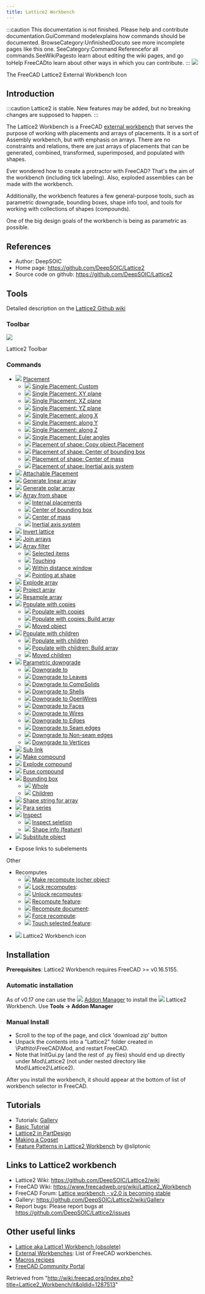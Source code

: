 ```yaml
---
title: Lattice2 Workbench
---
```


:::caution
This documentation is not finished. Please help and contribute documentation.GuiCommand modelexplains how commands should be documented. BrowseCategory:UnfinishedDocuto see more incomplete pages like this one. SeeCategory:Command Referencefor all commands.SeeWikiPagesto learn about editing the wiki pages, and go toHelp FreeCADto learn about other ways in which you can contribute.
:::
![](/images/Lattice2_workbench_icon.svg)

The FreeCAD Lattice2 External Workbench Icon

## Introduction

:::caution
Lattice2 is stable. New features may be added, but no breaking changes are supposed to happen.
:::

The Lattice2 Workbench is a FreeCAD [external workbench](/External_workbenches "External workbenches") that serves the purpose of working with placements and arrays of placements. It is a sort of Assembly workbench, but with emphasis on arrays. There are no constraints and relations, there are just arrays of placements that can be generated, combined, transformed, superimposed, and populated with shapes.

Ever wondered how to create a protractor with FreeCAD? That's the aim of the workbench (including tick labeling). Also, exploded assemblies can be made with the workbench.

Additionally, the workbench features a few general-purpose tools, such as parametric downgrade, bounding boxes, shape info tool, and tools for working with collections of shapes (compounds).

One of the big design goals of the workbench is being as parametric as possible.

## References

- Author: DeepSOIC
- Home page: <https://github.com/DeepSOIC/Lattice2>
- Source code on github: <https://github.com/DeepSOIC/Lattice2>

## Tools

Detailed description on the [Lattice2 Github wiki](https://github.com/DeepSOIC/Lattice2/wiki)

### Toolbar

![](/images/Lattice2-menu-orizz.png)

Lattice2 Toolbar

### Commands

- ![](/images/Lattice2_Placement.svg) [Placement](/index.php?title=Lattice2_Placement&action=edit&redlink=1 "Lattice2 Placement (page does not exist)")
  - ![](/images/Lattice2_Placement.svg) [Single Placement: Custom](/index.php?title=Lattice2_Placement&action=edit&redlink=1 "Lattice2 Placement (page does not exist)")
  - ![](/images/Lattice2_Placement.svg) [Single Placement: XY plane](/index.php?title=Lattice2_Placement&action=edit&redlink=1 "Lattice2 Placement (page does not exist)")
  - ![](/images/Lattice2_Placement.svg) [Single Placement: XZ plane](/index.php?title=Lattice2_Placement&action=edit&redlink=1 "Lattice2 Placement (page does not exist)")
  - ![](/images/Lattice2_Placement.svg) [Single Placement: YZ plane](/index.php?title=Lattice2_Placement&action=edit&redlink=1 "Lattice2 Placement (page does not exist)")
  - ![](/images/Lattice2_Placement.svg) [Single Placement: along X](/index.php?title=Lattice2_Placement&action=edit&redlink=1 "Lattice2 Placement (page does not exist)")
  - ![](/images/Lattice2_Placement.svg) [Single Placement: along Y](/index.php?title=Lattice2_Placement&action=edit&redlink=1 "Lattice2 Placement (page does not exist)")
  - ![](/images/Lattice2_Placement.svg) [Single Placement: along Z](/index.php?title=Lattice2_Placement&action=edit&redlink=1 "Lattice2 Placement (page does not exist)")
  - ![](/images/Lattice2_Placement.svg) [Single Placement: Euler angles](/index.php?title=Lattice2_Placement&action=edit&redlink=1 "Lattice2 Placement (page does not exist)")
  - ![](/images/Lattice2_PlacementFromShape.svg) [Placement of shape: Copy object.Placement](/index.php?title=Lattice2_PlacementFromShape&action=edit&redlink=1 "Lattice2 PlacementFromShape (page does not exist)")
  - ![](/images/Lattice2_PlacementFromShape.svg) [Placement of shape: Center of bounding box](/index.php?title=Lattice2_PlacementFromShape&action=edit&redlink=1 "Lattice2 PlacementFromShape (page does not exist)")
  - ![](/images/Lattice2_PlacementFromShape.svg) [Placement of shape: Center of mass](/index.php?title=Lattice2_PlacementFromShape&action=edit&redlink=1 "Lattice2 PlacementFromShape (page does not exist)")
  - ![](/images/Lattice2_PlacementFromShape.svg) [Placement of shape: Inertial axis system](/index.php?title=Lattice2_PlacementFromShape&action=edit&redlink=1 "Lattice2 PlacementFromShape (page does not exist)")
- ![](/images/Lattice2_AttachablePlacement.svg) [Attachable Placement](/Lattice2_AttachablePlacement "Lattice2 AttachablePlacement")
- ![](/images/Lattice2_LinearArray.svg) [Generate linear array](/index.php?title=Lattice2_LinearArray&action=edit&redlink=1 "Lattice2 LinearArray (page does not exist)")
- ![](/images/Lattice2_PolarArray.svg) [Generate polar array](/index.php?title=Lattice2_PolarArray&action=edit&redlink=1 "Lattice2 PolarArray (page does not exist)")
- ![](/images/Lattice2_ArrayFromShape.svg) [Array from shape](/index.php?title=Lattice2_ArrayFromShape&action=edit&redlink=1 "Lattice2 ArrayFromShape (page does not exist)")
  - ![](/images/Lattice2_ArrayFromShape.svg) [Internal placements](/index.php?title=Lattice2_ArrayFromShape&action=edit&redlink=1 "Lattice2 ArrayFromShape (page does not exist)")
  - ![](/images/Lattice2_ArrayFromShape.svg) [Center of bounding box](/index.php?title=Lattice2_ArrayFromShape&action=edit&redlink=1 "Lattice2 ArrayFromShape (page does not exist)")
  - ![](/images/Lattice2_ArrayFromShape.svg) [Center of mass](/index.php?title=Lattice2_ArrayFromShape&action=edit&redlink=1 "Lattice2 ArrayFromShape (page does not exist)")
  - ![](/images/Lattice2_ArrayFromShape.svg) [Inertial axis system](/index.php?title=Lattice2_ArrayFromShape&action=edit&redlink=1 "Lattice2 ArrayFromShape (page does not exist)")
- ![](/images/Lattice2_InvertLattice.svg) [Invert lattice](/index.php?title=Lattice2_InvertLattice&action=edit&redlink=1 "Lattice2 InvertLattice (page does not exist)")
- ![](/images/Lattice2_JoinArrays.svg) [Join arrays](/index.php?title=Lattice2_JoinArrays&action=edit&redlink=1 "Lattice2 JoinArrays (page does not exist)")
- ![](/images/Lattice2_ArrayFilter.svg) [Array filter](/index.php?title=Lattice2_ArrayFilter&action=edit&redlink=1 "Lattice2 ArrayFilter (page does not exist)")
  - ![](/images/Lattice2_ArrayFilter.svg) [Selected items](/index.php?title=Lattice2_ArrayFilter&action=edit&redlink=1 "Lattice2 ArrayFilter (page does not exist)")
  - ![](/images/Lattice2_ArrayFilter.svg) [Touching](/index.php?title=Lattice2_ArrayFilter&action=edit&redlink=1 "Lattice2 ArrayFilter (page does not exist)")
  - ![](/images/Lattice2_ArrayFilter.svg) [Within distance window](/index.php?title=Lattice2_ArrayFilter&action=edit&redlink=1 "Lattice2 ArrayFilter (page does not exist)")
  - ![](/images/Lattice2_ArrayFilter.svg) [Pointing at shape](/index.php?title=Lattice2_ArrayFilter&action=edit&redlink=1 "Lattice2 ArrayFilter (page does not exist)")
- ![](/images/Lattice2_ExplodeArray.svg) [Explode array](/index.php?title=Lattice2_ExplodeArray&action=edit&redlink=1 "Lattice2 ExplodeArray (page does not exist)")
- ![](/images/Lattice2_ProjectArray.svg) [Project array](/index.php?title=Lattice2_ProjectArray&action=edit&redlink=1 "Lattice2 ProjectArray (page does not exist)")
- ![](/images/Lattice2_ResampleArray.svg) [Resample array](/index.php?title=Lattice2_ResampleArray&action=edit&redlink=1 "Lattice2 ResampleArray (page does not exist)")
- ![](/images/Lattice2_PopulateCopiesNormal.svg) [Populate with copies](/index.php?title=Lattice2_PopulateCopiesNormal&action=edit&redlink=1 "Lattice2 PopulateCopiesNormal (page does not exist)")
  - ![](/images/Lattice2_PopulateCopiesNormal.svg) [Populate with copies](/index.php?title=Lattice2_PopulateCopiesNormal&action=edit&redlink=1 "Lattice2 PopulateCopiesNormal (page does not exist)")
  - ![](/images/Lattice2_PopulateCopiesArray.svg) [Populate with copies: Build array](/index.php?title=Lattice2_PopulateCopiesArray&action=edit&redlink=1 "Lattice2 PopulateCopiesArray (page does not exist)")
  - ![](/images/Lattice2_PopulateCopiesMove.svg) [Moved object](/index.php?title=Lattice2_PopulateCopiesMove&action=edit&redlink=1 "Lattice2 PopulateCopiesMove (page does not exist)")
- ![](/images/Lattice2_PopulateChildrenNormal.svg) [Populate with children](/index.php?title=Lattice2_PopulateChildrenNormal&action=edit&redlink=1 "Lattice2 PopulateChildrenNormal (page does not exist)")
  - ![](/images/Lattice2_PopulateChildrenNormal.svg) [Populate with children](/index.php?title=Lattice2_PopulateChildrenNormal&action=edit&redlink=1 "Lattice2 PopulateChildrenNormal (page does not exist)")
  - ![](/images/Lattice2_PopulateChildrenArray.svg) [Populate with children: Build array](/index.php?title=Lattice2_PopulateChildrenArray&action=edit&redlink=1 "Lattice2 PopulateChildrenArray (page does not exist)")
  - ![](/images/Lattice2_PopulateChildrenMove.svg) [Moved children](/index.php?title=Lattice2_PopulateChildrenMove&action=edit&redlink=1 "Lattice2 PopulateChildrenMove (page does not exist)")
- ![](/images/Lattice2_ParametricDowngrade.svg) [Parametric downgrade](/index.php?title=Lattice2_ParametricDowngrade&action=edit&redlink=1 "Lattice2 ParametricDowngrade (page does not exist)")
  - ![](/images/Lattice2_ParametricDowngrade.svg) [Downgrade to](/index.php?title=Lattice2_ParametricDowngrade&action=edit&redlink=1 "Lattice2 ParametricDowngrade (page does not exist)")
  - ![](/images/Lattice2_ParametricDowngrade.svg) [Downgrade to Leaves](/index.php?title=Lattice2_ParametricDowngrade&action=edit&redlink=1 "Lattice2 ParametricDowngrade (page does not exist)")
  - ![](/images/Lattice2_ParametricDowngrade.svg) [Downgrade to CompSolids](/index.php?title=Lattice2_ParametricDowngrade&action=edit&redlink=1 "Lattice2 ParametricDowngrade (page does not exist)")
  - ![](/images/Lattice2_ParametricDowngrade.svg) [Downgrade to Shells](/index.php?title=Lattice2_ParametricDowngrade&action=edit&redlink=1 "Lattice2 ParametricDowngrade (page does not exist)")
  - ![](/images/Lattice2_ParametricDowngrade.svg) [Downgrade to OpenWires](/index.php?title=Lattice2_ParametricDowngrade&action=edit&redlink=1 "Lattice2 ParametricDowngrade (page does not exist)")
  - ![](/images/Lattice2_ParametricDowngrade.svg) [Downgrade to Faces](/index.php?title=Lattice2_ParametricDowngrade&action=edit&redlink=1 "Lattice2 ParametricDowngrade (page does not exist)")
  - ![](/images/Lattice2_ParametricDowngrade.svg) [Downgrade to Wires](/index.php?title=Lattice2_ParametricDowngrade&action=edit&redlink=1 "Lattice2 ParametricDowngrade (page does not exist)")
  - ![](/images/Lattice2_ParametricDowngrade.svg) [Downgrade to Edges](/index.php?title=Lattice2_ParametricDowngrade&action=edit&redlink=1 "Lattice2 ParametricDowngrade (page does not exist)")
  - ![](/images/Lattice2_ParametricDowngrade.svg) [Downgrade to Seam edges](/index.php?title=Lattice2_ParametricDowngrade&action=edit&redlink=1 "Lattice2 ParametricDowngrade (page does not exist)")
  - ![](/images/Lattice2_ParametricDowngrade.svg) [Downgrade to Non-seam edges](/index.php?title=Lattice2_ParametricDowngrade&action=edit&redlink=1 "Lattice2 ParametricDowngrade (page does not exist)")
  - ![](/images/Lattice2_ParametricDowngrade.svg) [Downgrade to Vertices](/index.php?title=Lattice2_ParametricDowngrade&action=edit&redlink=1 "Lattice2 ParametricDowngrade (page does not exist)")
- ![](/images/Lattice2_SubLink.svg) [Sub link](/index.php?title=Lattice2_SubLink&action=edit&redlink=1 "Lattice2 SubLink (page does not exist)")
- ![](/images/Lattice2_MakeCompound.svg) [Make compound](/index.php?title=Lattice2_MakeCompound&action=edit&redlink=1 "Lattice2 MakeCompound (page does not exist)")
- ![](/images/Lattice2_ExplodeCompound.svg) [Explode compound](/index.php?title=Lattice2_ExplodeCompound&action=edit&redlink=1 "Lattice2 ExplodeCompound (page does not exist)")
- ![](/images/Lattice2_FuseCompound.svg) [Fuse compound](/index.php?title=Lattice2_FuseCompound&action=edit&redlink=1 "Lattice2 FuseCompound (page does not exist)")
- ![](/images/Lattice2_BoundingBox.svg) [Bounding box](/index.php?title=Lattice2_BoundingBox&action=edit&redlink=1 "Lattice2 BoundingBox (page does not exist)")
  - ![](/images/Lattice2_BoundingBox.svg) [Whole](/index.php?title=Lattice2_BoundingBox&action=edit&redlink=1 "Lattice2 BoundingBox (page does not exist)")
  - ![](/images/Lattice2_BoundingBoxCompound.svg) [Children](/index.php?title=Lattice2_BoundingBoxCompound&action=edit&redlink=1 "Lattice2 BoundingBoxCompound (page does not exist)")
- ![](/images/Lattice2_ShapeString.svg) [Shape string for array](/index.php?title=Lattice2_ShapeString&action=edit&redlink=1 "Lattice2 ShapeString (page does not exist)")
- ![](/images/Lattice2_ParaSeries.svg) [Para series](/index.php?title=Lattice2_ParaSeries&action=edit&redlink=1 "Lattice2 ParaSeries (page does not exist)")
- ![](/images/Lattice2_Inspect.svg) [Inspect](/index.php?title=Lattice2_Inspect&action=edit&redlink=1 "Lattice2 Inspect (page does not exist)")
  - ![](/images/Lattice2_InspectSelection.svg) [Inspect seletion](/index.php?title=Lattice2_InspectSelection&action=edit&redlink=1 "Lattice2 InspectSelection (page does not exist)")
  - ![](/images/Lattice2_InspectShape.svg) [Shape info (feature)](/index.php?title=Lattice2_InspectShape&action=edit&redlink=1 "Lattice2 InspectShape (page does not exist)")
- ![](/images/Lattice2_SubstituteObject.svg) [Substitute object](/index.php?title=Lattice2_SubstituteObject&action=edit&redlink=1 "Lattice2 SubstituteObject (page does not exist)")

* Expose links to subelements

Other

- Recomputes
  - ![](/images/Lattice2_RecomputeMakeFeature.svg) [Make recompute locher object](/index.php?title=Lattice2_RecomputeMakeFeature&action=edit&redlink=1 "Lattice2 RecomputeMakeFeature (page does not exist)"):
  - ![](/images/Lattice2_RecomputeLock.svg) [Lock recomputes](/index.php?title=Lattice2_RecomputeLock&action=edit&redlink=1 "Lattice2 RecomputeLock (page does not exist)"):
  - ![](/images/Lattice2_RecomputeUnlock.svg) [Unlock recomputes](/index.php?title=Lattice2_RecomputeUnlock&action=edit&redlink=1 "Lattice2 RecomputeUnlock (page does not exist)"):
  - ![](/images/Lattice2_RecomputeFeature.svg) [Recompute feature](/index.php?title=Lattice2_RecomputeFeature&action=edit&redlink=1 "Lattice2 RecomputeFeature (page does not exist)"):
  - ![](/images/Lattice2_RecomputeDocument.svg) [Recompute document](/index.php?title=Lattice2_RecomputeDocument&action=edit&redlink=1 "Lattice2 RecomputeDocument (page does not exist)"):
  - ![](/images/Lattice2_RecomputeForce.svg) [Force recompute](/index.php?title=Lattice2_RecomputeForce&action=edit&redlink=1 "Lattice2 RecomputeForce (page does not exist)"):
  - ![](/images/Lattice2_RecomputeTouch.svg) [Touch selected feature](/index.php?title=Lattice2_RecomputeTouch&action=edit&redlink=1 "Lattice2 RecomputeTouch (page does not exist)"):

* ![](/images/Lattice2_workbench_icon.svg) Lattice2 Workbench icon

## Installation

**Prerequisites**: Lattice2 Workbench requires FreeCAD >= v0.16.5155.

### Automatic installation

As of v0.17 one can use the ![](/images/Std_AddonMgr.svg) [Addon Manager](/Std_AddonMgr "Std AddonMgr") to install the ![](/images/Lattice2_workbench_icon.svg) Lattice2 Workbench. Use **Tools → Addon Manager**

### Manual Install

- Scroll to the top of the page, and click 'download zip' button
- Unpack the contents into a "Lattice2" folder created in \Path\to\FreeCAD\Mod, and restart FreeCAD.
- Note that InitGui.py (and the rest of .py files) should end up directly under Mod\Lattice2 (not under nested directory like Mod\Lattice2\Lattice2).

After you install the workbench, it should appear at the bottom of list of workbench selector in FreeCAD.

## Tutorials

- Tutorials: [Gallery](https://github.com/DeepSOIC/Lattice2/wiki/Gallery)
- [Basic Tutorial](https://github.com/DeepSOIC/Lattice2/wiki/Basic-Tutorial)
- [Lattice2 in PartDesign](https://github.com/DeepSOIC/Lattice2/wiki/PartDesign-Pattern-Tutorial)
- [Making a Cogset](https://github.com/DeepSOIC/Lattice2/wiki/Cogset-Tutorial)
- [Feature Patterns in Lattice2 Workbench](https://www.youtube.com/watch?v=BXmeEGnhszo) by @sliptonic

## Links to Lattice2 workbench

- Lattice2 Wiki: <https://github.com/DeepSOIC/Lattice2/wiki>
- FreeCAD Wiki: <https://www.freecadweb.org/wiki/Lattice2_Workbench>
- FreeCAD Forum: [Lattice workbench - v2.0 is becoming stable](http://forum.freecadweb.org/viewtopic.php?t=12464)
- Gallery: <https://github.com/DeepSOIC/Lattice2/wiki/Gallery>
- Report bugs: Please report bugs at <https://github.com/DeepSOIC/Lattice2/issues>

## Other useful links

- [Lattice aka Lattice1 Workbench (obsolete)](https://github.com/DeepSOIC/Lattice)
- [External Workbenches](/External_workbenches "External workbenches"): List of FreeCAD workbenches.
- [Macros recipes](/Macros_recipes "Macros recipes")
- [FreeCAD Community Portal](/FreeCAD_Community_Portal "FreeCAD Community Portal")

Retrieved from "<http://wiki.freecad.org/index.php?title=Lattice2_Workbench/it&oldid=1287513>"
